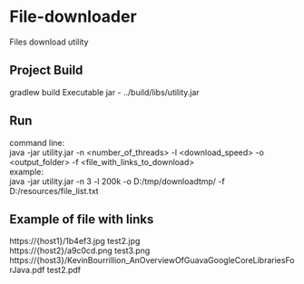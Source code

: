 # File-downloader
Files download utility 

## Project  Build
gradlew build
Executable jar - ../build/libs/utility.jar

## Run
command line:<br />
java -jar utility.jar -n <number_of_threads> -l <download_speed> -o <output_folder> -f <file_with_links_to_download><br />
example:<br />
java -jar utility.jar -n 3 -l 200k -o D:/tmp/downloadtmp/ -f D:/resources/file_list.txt<br />

## Example of file with links 

https://{host1}/1b4ef3.jpg  test2.jpg <br />
https://{host2}/a9c0cd.png  test3.png <br />
https://{host3}/KevinBourrillion_AnOverviewOfGuavaGoogleCoreLibrariesForJava.pdf  test2.pdf <br />
